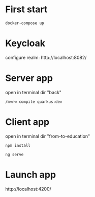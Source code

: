 # First start
```shell script
docker-compose up
```

# Keycloak
configure realm: http://localhost:8082/

# Server app
open in terminal dir "back"

```shell script
/mvnw compile quarkus:dev
```

# Client app
open in terminal dir "from-to-education"

```shell script
npm install
```

```shell script
ng serve
```

# Launch app
http://localhost:4200/
